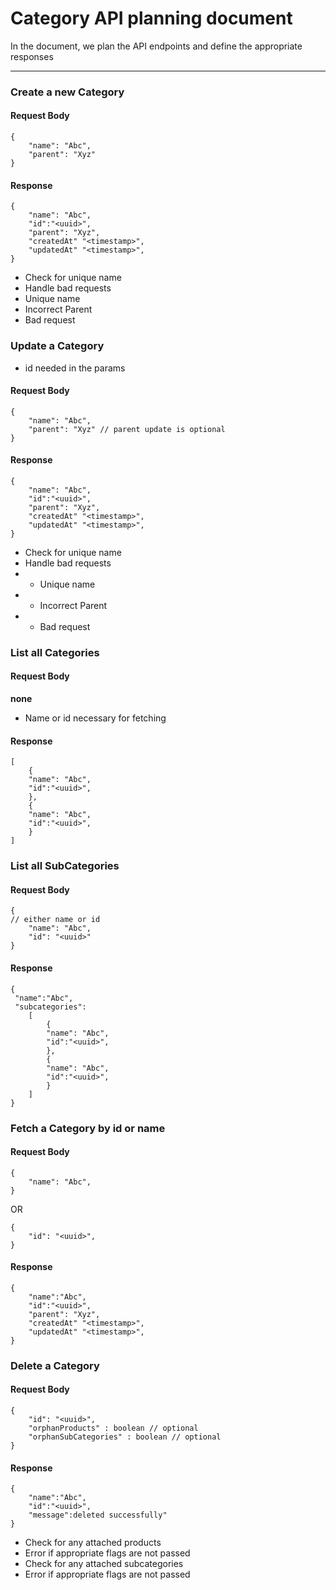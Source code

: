 # Category API planning document

In the document, we plan the API endpoints and define the appropriate responses

---

### Create a new Category

#### Request Body

```
{
    "name": "Abc",
    "parent": "Xyz"
}
```

#### Response

```
{
    "name": "Abc",
    "id":"<uuid>",
    "parent": "Xyz",
    "createdAt" "<timestamp>",
    "updatedAt" "<timestamp>",
}
```

- Check for unique name
- Handle bad requests
 - Unique name
 - Incorrect Parent
 - Bad request

### Update a Category
- id needed in the params
#### Request Body

```
{
    "name": "Abc",
    "parent": "Xyz" // parent update is optional
}
```

#### Response

```
{
    "name": "Abc",
    "id":"<uuid>",
    "parent": "Xyz",
    "createdAt" "<timestamp>",
    "updatedAt" "<timestamp>",
}
```

- Check for unique name
- Handle bad requests
- - Unique name
- - Incorrect Parent
- - Bad request

### List all Categories

#### Request Body

**none**

- Name or id necessary for fetching

#### Response

```
[
    {
    "name": "Abc",
    "id":"<uuid>",
    },
    {
    "name": "Abc",
    "id":"<uuid>",
    }
]
```

### List all SubCategories

#### Request Body

```
{
// either name or id
    "name": "Abc",
    "id": "<uuid>"
}
```

#### Response

```
{
 "name":"Abc",
 "subcategories":
    [
        {
        "name": "Abc",
        "id":"<uuid>",
        },
        {
        "name": "Abc",
        "id":"<uuid>",
        }
    ]
}
```

### Fetch a Category by id or name

#### Request Body

```
{
    "name": "Abc",
}
```

OR

```
{
    "id": "<uuid>",
}
```

#### Response

```
{
    "name":"Abc",
    "id":"<uuid>",
    "parent": "Xyz",
    "createdAt" "<timestamp>",
    "updatedAt" "<timestamp>",
}
```

### Delete a Category

#### Request Body

```
{
    "id": "<uuid>",
    "orphanProducts" : boolean // optional
    "orphanSubCategories" : boolean // optional 
}
```

#### Response

```
{
    "name":"Abc",
    "id":"<uuid>",
    "message":deleted successfully"
}
```
- Check for any attached products 
 - Error if appropriate flags are not passed
- Check for any attached subcategories 
 - Error if appropriate flags are not passed

